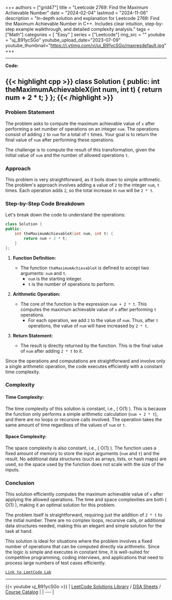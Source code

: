 
+++
authors = ["grid47"]
title = "Leetcode 2769: Find the Maximum Achievable Number"
date = "2024-02-04"
lastmod = "2024-11-06"
description = "In-depth solution and explanation for Leetcode 2769: Find the Maximum Achievable Number in C++. Includes clear intuition, step-by-step example walkthrough, and detailed complexity analysis."
tags = ["Math"]
categories = [
    "Easy"
]
series = ["Leetcode"]
img_src = ""
youtube = "uj_B91ycSGo"
youtube_upload_date="2023-07-09"
youtube_thumbnail="https://i.ytimg.com/vi/uj_B91ycSGo/maxresdefault.jpg"
+++



---
**Code:**

{{< highlight cpp >}}
class Solution {
public:
    int theMaximumAchievableX(int num, int t) {
        return num + 2 * t;
    }
};
{{< /highlight >}}
---

### Problem Statement

The problem asks to compute the maximum achievable value of `x` after performing a set number of operations on an integer `num`. The operations consist of adding `2` to `num` for a total of `t` times. Your goal is to return the final value of `num` after performing these operations.

The challenge is to compute the result of this transformation, given the initial value of `num` and the number of allowed operations `t`.

### Approach

This problem is very straightforward, as it boils down to simple arithmetic. The problem's approach involves adding a value of `2` to the integer `num`, `t` times. Each operation adds `2`, so the total increase in `num` will be `2 * t`.

### Step-by-Step Code Breakdown

Let's break down the code to understand the operations:

```cpp
class Solution {
public:
    int theMaximumAchievableX(int num, int t) {
        return num + 2 * t;
    }
};
```

1. **Function Definition:**
   - The function `theMaximumAchievableX` is defined to accept two arguments: `num` and `t`. 
     - `num` is the starting integer.
     - `t` is the number of operations to perform.
   
2. **Arithmetic Operation:**
   - The core of the function is the expression `num + 2 * t`. This computes the maximum achievable value of `x` after performing `t` operations.
     - For each operation, we add `2` to the value of `num`. Thus, after `t` operations, the value of `num` will have increased by `2 * t`.
   
3. **Return Statement:**
   - The result is directly returned by the function. This is the final value of `num` after adding `2 * t` to it.

Since the operations and computations are straightforward and involve only a single arithmetic operation, the code executes efficiently with a constant time complexity.

### Complexity

#### Time Complexity:
The time complexity of this solution is constant, i.e., \( O(1) \). This is because the function only performs a simple arithmetic calculation (`num + 2 * t`), and there are no loops or recursive calls involved. The operation takes the same amount of time regardless of the values of `num` or `t`.

#### Space Complexity:
The space complexity is also constant, i.e., \( O(1) \). The function uses a fixed amount of memory to store the input arguments (`num` and `t`) and the result. No additional data structures (such as arrays, lists, or hash maps) are used, so the space used by the function does not scale with the size of the inputs.

### Conclusion

This solution efficiently computes the maximum achievable value of `x` after applying the allowed operations. The time and space complexities are both \( O(1) \), making it an optimal solution for this problem.

The problem itself is straightforward, requiring just the addition of `2 * t` to the initial number. There are no complex loops, recursive calls, or additional data structures needed, making this an elegant and simple solution for the task at hand.

This solution is ideal for situations where the problem involves a fixed number of operations that can be computed directly via arithmetic. Since the logic is simple and executes in constant time, it is well-suited for competitive programming, coding interviews, and applications that need to process large numbers of test cases efficiently.

[`Link to LeetCode Lab`](https://leetcode.com/problems/find-the-maximum-achievable-number/description/)

---
{{< youtube uj_B91ycSGo >}}
| [LeetCode Solutions Library](https://grid47.xyz/leetcode/) / [DSA Sheets](https://grid47.xyz/sheets/) / [Course Catalog](https://grid47.xyz/courses/) |
| --- |
